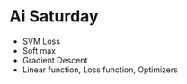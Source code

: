 # Ai Saturday

- SVM Loss
- Soft max
- Gradient Descent
- Linear function, Loss function, Optimizers
